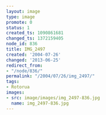 ```yaml
---
layout: image
type: image
promote: 0
status: 1
created_ts: 1090861681
changed_ts: 1372159405
node_id: 836
title: IMG_2497
created: '2004-07-26'
changed: '2013-06-25'
redirect_from:
- "/node/836/"
permalink: "/2004/07/26/img_2497/"
tags:
- Rotorua
images:
- src: image/images/img_2497-836.jpg
  name: img_2497-836.jpg
---
```


